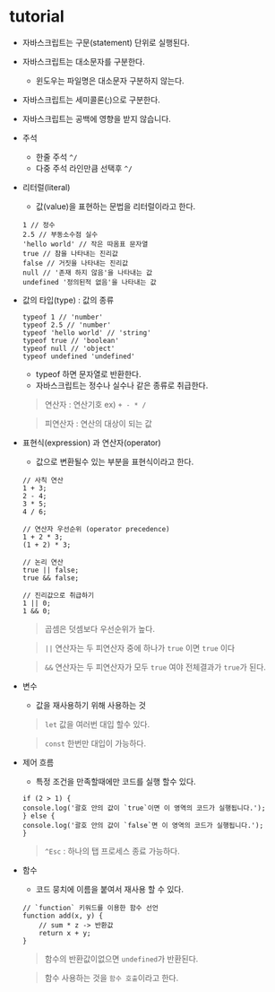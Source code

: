# tutorial

- 자바스크립트는 구문(statement) 단위로 실행된다.
- 자바스크립트는 대소문자를 구분한다.
    - 윈도우는 파일명은 대소문자 구분하지 않는다.
- 자바스크립트는 세미콜론(;)으로 구분한다.
- 자바스크립트는 공백에 영향을 받지 않습니다.
- 주석
    - 한줄 주석 `^/`
    - 다중 주석 라인만큼 선택후 `^/`
- 리터럴(literal)
    - 값(value)을 표현하는 문법을 리터럴이라고 한다.
    ```
    1 // 정수
    2.5 // 부동소수점 실수
    'hello world' // 작은 따옴표 문자열 
    true // 참을 나타내는 진리값
    false // 거짓을 나타내는 진리값
    null // '존재 하지 않음'을 나타내는 값
    undefined '정의된적 없음'을 나타내는 값
    ```
- 값의 타입(type) : 값의 종류
    ```
    typeof 1 // 'number'
    typeof 2.5 // 'number'
    typeof 'hello world' // 'string'
    typeof true // 'boolean'
    typeof null // 'object'
    typeof undefined 'undefined'
    ```
    - typeof 하면 문자열로 반환한다.
    - 자바스크립트는 정수나 실수나 같은 종류로 취급한다.
    > 연산자 : 연산기호 ex) ` + - * / ` 

    > 피연산자 : 연산의 대상이 되는 값

- 표현식(expression) 과 연산자(operator)
    - 값으로 변환될수 있는 부분을 표현식이라고 한다.
    ```
    // 사칙 연산
    1 + 3;
    2 - 4;
    3 * 5;
    4 / 6;

    // 연산자 우선순위 (operator precedence)
    1 + 2 * 3;
    (1 + 2) * 3;

    // 논리 연산
    true || false;
    true && false;

    // 진리값으로 취급하기
    1 || 0;
    1 && 0;
    ```

    > 곱셈은 덧셈보다 우선순위가 높다.

    > `||` 연산자는 두 피연산자 중에 하나가 `true` 이면 `true` 이다

    > `&&` 연산자는 두 피연산자가 모두 `true` 여야 전체결과가 `true`가 된다.

- 변수 
    - 값을 재사용하기 위해 사용하는 것

    > `let` 값을 여러번 대입 할수 있다.

    > `const` 한번만 대입이 가능하다.

- 제어 흐름
    - 특정 조건을 만족할때에만 코드를 실행 할수 있다.

    ```
    if (2 > 1) {
    console.log('괄호 안의 값이 `true`이면 이 영역의 코드가 실행됩니다.');
    } else {
    console.log('괄호 안의 값이 `false`면 이 영역의 코드가 실행됩니다.');
    }
    ```         

    > `^Esc` : 하나의 탭 프로세스 종료 가능하다.

- 함수
    - 코드 뭉치에 이름을 붙여서 재사용 할 수 있다.
    ```
    // `function` 키워드를 이용한 함수 선언
    function add(x, y) {
        // sum * z -> 반환값
        return x + y;
    }
    ```

    > 함수의 반환값이없으면 `undefined`가 반환된다.

    > 함수 사용하는 것을 `함수 호출`이라고 한다.

    





